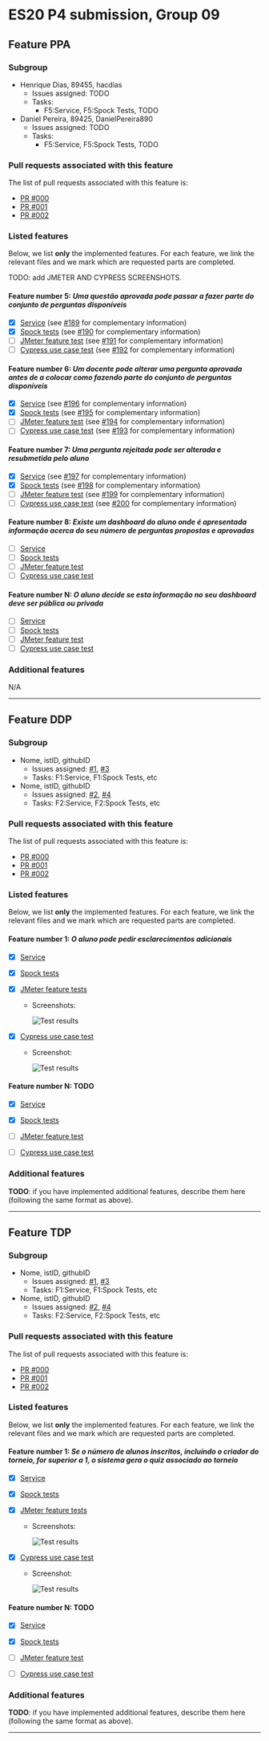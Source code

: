 # ES20 P4 submission, Group 09

## Feature PPA

### Subgroup

 - Henrique Dias, 89455, hacdias
   + Issues assigned: TODO
   + Tasks:
      - F5:Service, F5:Spock Tests, TODO
 - Daniel Pereira, 89425, DanielPereira890
   + Issues assigned: TODO
   + Tasks:
       - F5:Service, F5:Spock Tests, TODO

[#189]: https://github.com/tecnico-softeng/es20al_09-project/issues/189
[#190]: https://github.com/tecnico-softeng/es20al_09-project/issues/190
[#191]: https://github.com/tecnico-softeng/es20al_09-project/issues/191
[#192]: https://github.com/tecnico-softeng/es20al_09-project/issues/192
[#193]: https://github.com/tecnico-softeng/es20al_09-project/issues/193
[#194]: https://github.com/tecnico-softeng/es20al_09-project/issues/194
[#195]: https://github.com/tecnico-softeng/es20al_09-project/issues/195
[#196]: https://github.com/tecnico-softeng/es20al_09-project/issues/196
[#197]: https://github.com/tecnico-softeng/es20al_09-project/issues/197
[#198]: https://github.com/tecnico-softeng/es20al_09-project/issues/198
[#199]: https://github.com/tecnico-softeng/es20al_09-project/issues/199
[#200]: https://github.com/tecnico-softeng/es20al_09-project/issues/200

### Pull requests associated with this feature

The list of pull requests associated with this feature is:

 - [PR #000](https://github.com)
 - [PR #001](https://github.com)
 - [PR #002](https://github.com)

### Listed features

Below, we list **only** the implemented features. For each feature, we link the relevant files and we mark which are requested parts are completed.

TODO: add JMETER AND CYPRESS SCREENSHOTS.

#### Feature number 5: _Uma questão aprovada pode passar a fazer parte do conjunto de perguntas disponíveis_

 - [x] [Service](https://github.com/tecnico-softeng/es20al_09-project/blob/b334bb7b10f7831f3d7976fe8110c44e6f9bfbc2/backend/src/main/java/pt/ulisboa/tecnico/socialsoftware/tutor/suggestions/SuggestionReviewService.java#L55-L62) (see [#189] for complementary information)
 - [x] [Spock tests](https://github.com/tecnico-softeng/es20al_09-project/blob/develop/backend/src/test/groovy/pt/ulisboa/tecnico/socialsoftware/tutor/question/service/UpdateQuestionTest.groovy) (see [#190] for complementary information)
 - [ ] [JMeter feature test](FIXME) (see [#191] for complementary information)
 - [ ] [Cypress use case test](FIXME) (see [#192] for complementary information)

#### Feature number 6: _Um docente pode alterar uma pergunta aprovada antes de a colocar como fazendo parte do conjunto de perguntas disponíveis_

 - [x] [Service](https://github.com/tecnico-softeng/es20al_09-project/blob/develop/backend/src/main/java/pt/ulisboa/tecnico/socialsoftware/tutor/question/QuestionService.java) (see [#196] for complementary information)
 - [x] [Spock tests](https://github.com/tecnico-softeng/es20al_09-project/blob/develop/backend/src/test/groovy/pt/ulisboa/tecnico/socialsoftware/tutor/question/service/UpdateQuestionTest.groovy) (see [#195] for complementary information)
 - [ ] [JMeter feature test](FIXME) (see [#194] for complementary information)
 - [ ] [Cypress use case test](FIXME) (see [#193] for complementary information)

#### Feature number 7: _Uma pergunta rejeitada pode ser alterada e resubmetida pelo aluno_

 - [x] [Service](https://github.com/tecnico-softeng/es20al_09-project/blob/develop/backend/src/main/java/pt/ulisboa/tecnico/socialsoftware/tutor/suggestions/SuggestionService.java) (see [#197] for complementary information)
 - [x] [Spock tests](https://github.com/tecnico-softeng/es20al_09-project/blob/develop/backend/src/test/groovy/pt/ulisboa/tecnico/socialsoftware/tutor/suggestions/service/UpdateSuggestionTest.groovy) (see [#198] for complementary information)
 - [ ] [JMeter feature test](FIXME) (see [#199] for complementary information)
 - [ ] [Cypress use case test](FIXME) (see [#200] for complementary information)

#### Feature number 8: _Existe um dashboard do aluno onde é apresentada informação acerca do seu número de perguntas propostas e aprovadas_

 - [ ] [Service](https://github.com)
 - [ ] [Spock tests](https://github.com)
 - [ ] [JMeter feature test](https://github.com)
 - [ ] [Cypress use case test](https://github.com)

#### Feature number N: _O aluno decide se esta informação no seu dashboard deve ser pública ou privada_

 - [ ] [Service](https://github.com)
 - [ ] [Spock tests](https://github.com)
 - [ ] [JMeter feature test](https://github.com)
 - [ ] [Cypress use case test](https://github.com)

### Additional features

N/A

---

## Feature DDP

### Subgroup

 - Nome, istID, githubID
   + Issues assigned: [#1](https://github.com), [#3](https://github.com)
   + Tasks: F1:Service, F1:Spock Tests, etc
 - Nome, istID, githubID
   + Issues assigned: [#2](https://github.com), [#4](https://github.com)
   + Tasks: F2:Service, F2:Spock Tests, etc
 
### Pull requests associated with this feature

The list of pull requests associated with this feature is:

 - [PR #000](https://github.com)
 - [PR #001](https://github.com)
 - [PR #002](https://github.com)


### Listed features

Below, we list **only** the implemented features. For each feature, we link the relevant files and we mark which are requested parts are completed.

#### Feature number 1: _O aluno pode pedir esclarecimentos adicionais_

 - [x] [Service](https://github.com)
 - [x] [Spock tests](https://github.com)
 - [x] [JMeter feature tests](https://github.com)
   + Screenshots:
      
     ![Test results](https://raw.githubusercontent.com/tecnico-softeng/templates/master/sprints/p2-images/jmeter_create_1.png)
     
 - [x] [Cypress use case test](https://github.com)
   + Screenshot: 
   
     ![Test results](https://raw.githubusercontent.com/tecnico-softeng/templates/master/sprints/p3-images/cypress_results.png)

#### Feature number N: **TODO**

 - [x] [Service](https://github.com)
 - [x] [Spock tests](https://github.com)
 - [ ] [JMeter feature test](https://github.com)
 - [ ] [Cypress use case test](https://github.com)


### Additional features

**TODO**: if you have implemented additional features, describe them here (following the same format as above).


---

## Feature TDP

### Subgroup

 - Nome, istID, githubID
   + Issues assigned: [#1](https://github.com), [#3](https://github.com)
   + Tasks: F1:Service, F1:Spock Tests, etc
 - Nome, istID, githubID
   + Issues assigned: [#2](https://github.com), [#4](https://github.com)
   + Tasks: F2:Service, F2:Spock Tests, etc
 
### Pull requests associated with this feature

The list of pull requests associated with this feature is:

 - [PR #000](https://github.com)
 - [PR #001](https://github.com)
 - [PR #002](https://github.com)


### Listed features

Below, we list **only** the implemented features. For each feature, we link the relevant files and we mark which are requested parts are completed.

#### Feature number 1: _Se o número de alunos inscritos, incluindo o criador do torneio, for superior a 1, o sistema gera o quiz associado ao torneio_

 - [x] [Service](https://github.com)
 - [x] [Spock tests](https://github.com)
 - [x] [JMeter feature tests](https://github.com)
   + Screenshots:
      
     ![Test results](https://raw.githubusercontent.com/tecnico-softeng/templates/master/sprints/p2-images/jmeter_create_1.png)
     
 - [x] [Cypress use case test](https://github.com)
   + Screenshot: 
   
     ![Test results](https://raw.githubusercontent.com/tecnico-softeng/templates/master/sprints/p3-images/cypress_results.png)

#### Feature number N: **TODO**

 - [x] [Service](https://github.com)
 - [x] [Spock tests](https://github.com)
 - [ ] [JMeter feature test](https://github.com)
 - [ ] [Cypress use case test](https://github.com)


### Additional features

**TODO**: if you have implemented additional features, describe them here (following the same format as above).


---
